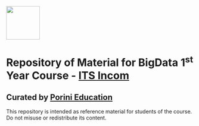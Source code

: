 <img src="https://github.com/Porini-Education/Course_ITS-BigData-2/assets/44498091/6f00b230-b464-40ba-bc09-b565f6acc0cd" width=90px> 

# Repository of Material for BigData 1<sup>st</sup> Year Course - [ITS Incom](https://itsincom.it/)

## Curated by [Porini Education](https://www.porini.it)

This repository is intended as reference material for students of the course. Do not misuse or redistribute its content.
